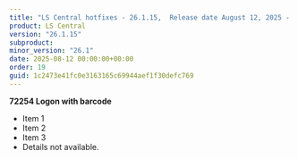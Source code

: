 ```yaml
---
title: "LS Central hotfixes - 26.1.15,  Release date August 12, 2025 - Hotfixes"
product: LS Central
version: "26.1.15"
subproduct: 
minor_version: "26.1"
date: 2025-08-12 00:00:00+00:00
order: 19
guid: 1c2473e41fc0e3163165c69944aef1f30defc769
---
```


**72254 Logon with barcode**- Item 1- Item 2- Item 3- Details not available.
